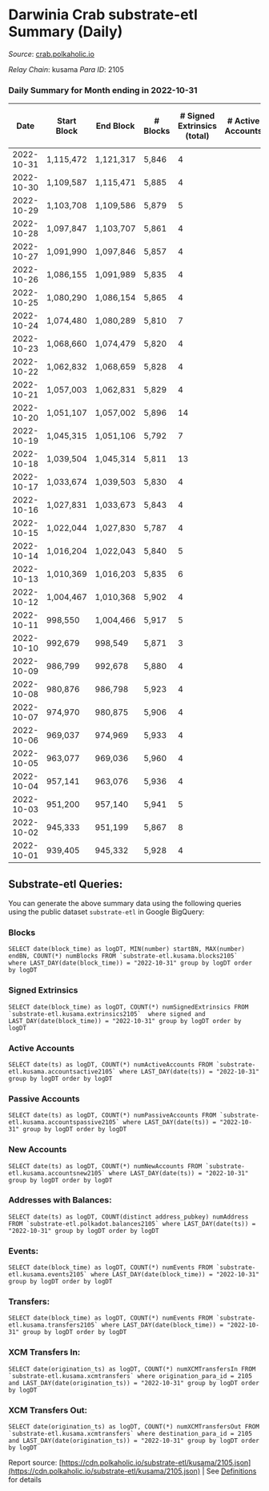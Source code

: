 # Darwinia Crab substrate-etl Summary (Daily)

_Source_: [crab.polkaholic.io](https://crab.polkaholic.io)

*Relay Chain*: kusama
*Para ID*: 2105



### Daily Summary for Month ending in 2022-10-31


| Date | Start Block | End Block | # Blocks | # Signed Extrinsics (total) | # Active Accounts | # Passive | # New | # Addresses with Balances | # Events | # Transfers | # XCM Transfers In | # XCM Transfers Out | Issues | 
| ---- | ----------- | --------- | -------- | --------------------------- | ----------------- | --------- | ----- | ------------------------- | -------- | ----------- | ------------------ | ------------------- | ------ |
| 2022-10-31 | 1,115,472 | 1,121,317 | 5,846 | 4 |  |  |  | 50 | 11,711 |   |   |   |  |
| 2022-10-30 | 1,109,587 | 1,115,471 | 5,885 | 4 |  |  |  | 50 | 11,789 |   |   |   |  |
| 2022-10-29 | 1,103,708 | 1,109,586 | 5,879 | 5 |  |  |  | 50 | 11,847 | 66 ($0.06) |   |   |  |
| 2022-10-28 | 1,097,847 | 1,103,707 | 5,861 | 4 |  |  |  | 50 | 11,742 |   |   |   |  |
| 2022-10-27 | 1,091,990 | 1,097,846 | 5,857 | 4 |  |  |  | 50 | 11,733 |   |   |   |  |
| 2022-10-26 | 1,086,155 | 1,091,989 | 5,835 | 4 |  |  |  | 50 | 11,689 |   |   |   |  |
| 2022-10-25 | 1,080,290 | 1,086,154 | 5,865 | 4 |  |  |  | 50 | 11,749 |   |   |   |  |
| 2022-10-24 | 1,074,480 | 1,080,289 | 5,810 | 7 |  |  |  |  | 11,723 | 67 ($0.07) |   |   |  |
| 2022-10-23 | 1,068,660 | 1,074,479 | 5,820 | 4 |  |  |  |  | 11,659 |   |   |   |  |
| 2022-10-22 | 1,062,832 | 1,068,659 | 5,828 | 4 |  |  |  | 50 | 11,675 |   |   |   |  |
| 2022-10-21 | 1,057,003 | 1,062,831 | 5,829 | 4 |  |  |  | 50 | 11,677 |   |   |   |  |
| 2022-10-20 | 1,051,107 | 1,057,002 | 5,896 | 14 |  |  |  |  | 12,190 | 328 ($0.50) |   |   |  |
| 2022-10-19 | 1,045,315 | 1,051,106 | 5,792 | 7 |  |  |  | 50 | 11,806 | 187 ($0.07) |   | 1 ($0.04) |  |
| 2022-10-18 | 1,039,504 | 1,045,314 | 5,811 | 13 |  |  |  |  | 12,048 | 353 ($0.25) | 1 ($0.01) | 1 ($0.006) |  |
| 2022-10-17 | 1,033,674 | 1,039,503 | 5,830 | 4 |  |  |  | 50 | 11,683 |   | 1 ($0.03) |   |  |
| 2022-10-16 | 1,027,831 | 1,033,673 | 5,843 | 4 |  |  |  |  | 11,705 |   |   |   |  |
| 2022-10-15 | 1,022,044 | 1,027,830 | 5,787 | 4 |  |  |  | 50 | 11,594 |   |   |   |  |
| 2022-10-14 | 1,016,204 | 1,022,043 | 5,840 | 5 |  |  |  |  | 11,770 | 61 ($0.10) | 1 ($0.08) | 1 ($0.08) |  |
| 2022-10-13 | 1,010,369 | 1,016,203 | 5,835 | 6 |  |  |  |  | 11,844 | 122 ($0.37) | 3 ($0.08) | 2 ($0.33) |  |
| 2022-10-12 | 1,004,467 | 1,010,368 | 5,902 | 4 |  |  |  | 50 | 11,823 |   |   |   |  |
| 2022-10-11 | 998,550 | 1,004,466 | 5,917 | 5 |  |  |  | 50 | 11,858 |   |   |   |  |
| 2022-10-10 | 992,679 | 998,549 | 5,871 | 3 |  |  |  | 50 | 11,757 |   |   |   |  |
| 2022-10-09 | 986,799 | 992,678 | 5,880 | 4 |  |  |  | 50 | 11,779 |   |   |   |  |
| 2022-10-08 | 980,876 | 986,798 | 5,923 | 4 |  |  |  | 50 | 11,866 |   |   |   |  |
| 2022-10-07 | 974,970 | 980,875 | 5,906 | 4 |  |  |  | 50 | 11,831 |   |   |   |  |
| 2022-10-06 | 969,037 | 974,969 | 5,933 | 4 |  |  |  | 50 | 11,885 |   |   |   |  |
| 2022-10-05 | 963,077 | 969,036 | 5,960 | 4 |  |  |  | 50 | 11,939 |   |   |   |  |
| 2022-10-04 | 957,141 | 963,076 | 5,936 | 4 |  |  |  | 50 | 11,892 |   |   |   |  |
| 2022-10-03 | 951,200 | 957,140 | 5,941 | 5 |  |  |  |  | 11,971 | 66 ($0.06) |   |   |  |
| 2022-10-02 | 945,333 | 951,199 | 5,867 | 8 |  |  |  |  | 11,843 | 67 ($0.07) |   |   |  |
| 2022-10-01 | 939,405 | 945,332 | 5,928 | 4 |  |  |  |  | 11,876 |   |   |   |  |

## Substrate-etl Queries:
You can generate the above summary data using the following queries using the public dataset `substrate-etl` in Google BigQuery:


### Blocks
```
SELECT date(block_time) as logDT, MIN(number) startBN, MAX(number) endBN, COUNT(*) numBlocks FROM `substrate-etl.kusama.blocks2105`  where LAST_DAY(date(block_time)) = "2022-10-31" group by logDT order by logDT
```


### Signed Extrinsics
```
SELECT date(block_time) as logDT, COUNT(*) numSignedExtrinsics FROM `substrate-etl.kusama.extrinsics2105`  where signed and LAST_DAY(date(block_time)) = "2022-10-31" group by logDT order by logDT
```


### Active Accounts
```
SELECT date(ts) as logDT, COUNT(*) numActiveAccounts FROM `substrate-etl.kusama.accountsactive2105` where LAST_DAY(date(ts)) = "2022-10-31" group by logDT order by logDT
```


### Passive Accounts
```
SELECT date(ts) as logDT, COUNT(*) numPassiveAccounts FROM `substrate-etl.kusama.accountspassive2105` where LAST_DAY(date(ts)) = "2022-10-31" group by logDT order by logDT
```


### New Accounts
```
SELECT date(ts) as logDT, COUNT(*) numNewAccounts FROM `substrate-etl.kusama.accountsnew2105` where LAST_DAY(date(ts)) = "2022-10-31" group by logDT order by logDT
```


### Addresses with Balances:
```
SELECT date(ts) as logDT, COUNT(distinct address_pubkey) numAddress FROM `substrate-etl.polkadot.balances2105` where LAST_DAY(date(ts)) = "2022-10-31" group by logDT order by logDT
```


### Events:
```
SELECT date(block_time) as logDT, COUNT(*) numEvents FROM `substrate-etl.kusama.events2105` where LAST_DAY(date(block_time)) = "2022-10-31" group by logDT order by logDT
```


### Transfers:
```
SELECT date(block_time) as logDT, COUNT(*) numEvents FROM `substrate-etl.kusama.transfers2105` where LAST_DAY(date(block_time)) = "2022-10-31" group by logDT order by logDT
```


### XCM Transfers In:
```
SELECT date(origination_ts) as logDT, COUNT(*) numXCMTransfersIn FROM `substrate-etl.kusama.xcmtransfers` where origination_para_id = 2105 and LAST_DAY(date(origination_ts)) = "2022-10-31" group by logDT order by logDT
```


### XCM Transfers Out:
```
SELECT date(origination_ts) as logDT, COUNT(*) numXCMTransfersOut FROM `substrate-etl.kusama.xcmtransfers` where destination_para_id = 2105 and LAST_DAY(date(origination_ts)) = "2022-10-31" group by logDT order by logDT
```



Report source: [https://cdn.polkaholic.io/substrate-etl/kusama/2105.json](https://cdn.polkaholic.io/substrate-etl/kusama/2105.json) | See [Definitions](/DEFINITIONS.md) for details
